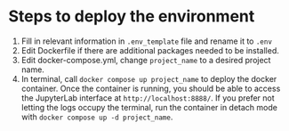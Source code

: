 # Steps to deploy the environment
1. Fill in relevant information in `.env_template` file and rename it to `.env`
2. Edit Dockerfile if there are additional packages needed to be installed.
3. Edit docker-compose.yml, change `project_name` to a desired project name.
4. In terminal, call `docker compose up project_name` to deploy the docker container. Once the container is running, you should be able to access the JupyterLab interface at `http://localhost:8888/`. If you prefer not letting the logs occupy the terminal, run the container in detach mode with `docker compose up -d project_name`.
